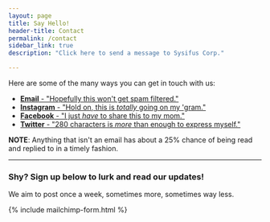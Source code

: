 ```yaml
---
layout: page
title: Say Hello!
header-title: Contact
permalink: /contact
sidebar_link: true
description: "Click here to send a message to Sysifus Corp."

---
```


Here are some of the many ways you can get in touch with us:
* [ **Email** - "Hopefully this won't get spam filtered."][email-us]
* [ **Instagram** - "Hold on, this is _totally_ going on my 'gram."][instagram]
* [ **Facebook** - "I just _have_ to share this to my mom."][facebook]
* [ **Twitter** - "280 characters is _more_ than enough to express myself."][twitter]

**NOTE**: Anything that isn't an email has about a 25% chance of being read and replied to in a timely fashion.

[email-us]: mailto:hello@sysifuscorp.com
[instagram]: https://www.instagram.com/sysifuscorp
[facebook]: https://www.facebook.com/sysifuscorp
[twitter]: https://twitter.com/sysifuscorp

---
### Shy? Sign up below to lurk and read our updates!
We aim to post once a week, sometimes more, sometimes way less.

{% include mailchimp-form.html %}
